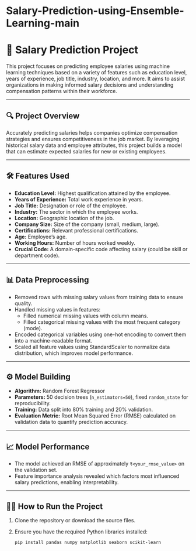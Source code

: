 # Salary-Prediction-using-Ensemble-Learning-main
# 💼 Salary Prediction Project

This project focuses on predicting employee salaries using machine learning techniques based on a variety of features such as education level, years of experience, job title, industry, location, and more. It aims to assist organizations in making informed salary decisions and understanding compensation patterns within their workforce.

---

## 🔍 Project Overview

Accurately predicting salaries helps companies optimize compensation strategies and ensures competitiveness in the job market. By leveraging historical salary data and employee attributes, this project builds a model that can estimate expected salaries for new or existing employees.

---

## 🛠 Features Used

- **Education Level:** Highest qualification attained by the employee.
- **Years of Experience:** Total work experience in years.
- **Job Title:** Designation or role of the employee.
- **Industry:** The sector in which the employee works.
- **Location:** Geographic location of the job.
- **Company Size:** Size of the company (small, medium, large).
- **Certifications:** Relevant professional certifications.
- **Age:** Employee’s age.
- **Working Hours:** Number of hours worked weekly.
- **Crucial Code:** A domain-specific code affecting salary (could be skill or department code).

---

## 📊 Data Preprocessing

- Removed rows with missing salary values from training data to ensure quality.
- Handled missing values in features:
  - Filled numerical missing values with column means.
  - Filled categorical missing values with the most frequent category (mode).
- Encoded categorical variables using one-hot encoding to convert them into a machine-readable format.
- Scaled all feature values using StandardScaler to normalize data distribution, which improves model performance.

---

## ⚙️ Model Building

- **Algorithm:** Random Forest Regressor
- **Parameters:** 50 decision trees (`n_estimators=50`), fixed `random_state` for reproducibility.
- **Training:** Data split into 80% training and 20% validation.
- **Evaluation Metric:** Root Mean Squared Error (RMSE) calculated on validation data to quantify prediction accuracy.

---

## 📈 Model Performance

- The model achieved an RMSE of approximately `₹<your_rmse_value>` on the validation set.
- Feature importance analysis revealed which factors most influenced salary predictions, enabling interpretability.

---

## 🧑‍💻 How to Run the Project

1. Clone the repository or download the source files.
2. Ensure you have the required Python libraries installed:

   ```bash
   pip install pandas numpy matplotlib seaborn scikit-learn
